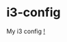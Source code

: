 # i3-config
My i3 config
[!](https://github.com/loealoe/i3-config/blob/master/screenshots/2019-06-01-1559419892_screenshot_1366x768.jpg?raw=true)
